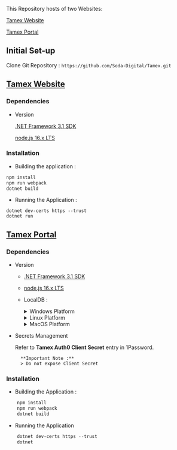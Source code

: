 This Repository hosts of two Websites:

[Tamex Website](https://tamex.com.au)

[Tamex Portal](https://portal.tamex.com.au/)



## Initial Set-up

Clone Git Repository : `https://github.com/Soda-Digital/Tamex.git`


## [Tamex Website](https://tamex.com.au)

### Dependencies

* Version 

	[.NET Framework 3.1 SDK](https://dotnet.microsoft.com/en-us/download/dotnet/3.1)

	[node.js 16.x LTS](https://nodejs.dev/download)

### Installation 

* Building the application :
```PowerShell
npm install
npm run webpack
dotnet build
```
		
* Running the Application :
```
dotnet dev-certs https --trust
dotnet run
```

## [Tamex Portal](https://tamex.com.au)

### Dependencies

* Version
	
	- [.NET Framework 3.1 SDK](https://dotnet.microsoft.com/en-us/download/dotnet/3.1)

	- [node.js 16.x LTS](https://nodejs.dev/download)
		
	- LocalDB :
		
		<details><summary>Windows Platform</summary>
		<p>

		#### Using Visual Studio 

		> Alternatively, you can install LocalDB through the Visual Studio Installer, as part of the Data Storage and Processing workload, the ASP.NET and web development workload, or as an individual component.

		#### [Standalone Install]( https://docs.microsoft.com/en-us/sql/database-engine/configure-windows/sql-server-express-localdb?view=sql-server-ver15#installation-media )

		</p>
		</details>

		<details><Summary>Linux Platform</summary>
		<p>
		You may refer to this [Microsoft article](https://docs.microsoft.com/en-us/sql/linux/sql-server-linux-setup?view=sql-server-ver15#:~:text=1%20Supported%20platforms.%20SQL%20Server%20is%20supported%20on,command%20line.%20%20...%20You%20can...%20More%20) for more information on install SQL Server on Linux Platforms.

		</p></details>

		<details><summary>MacOS Platform</summary>
		<p>
		You may refer to [this article](https://www.quackit.com/sql_server/mac/install_sql_server_on_a_mac.cfm#:~:text=Microsoft%20has%20made%20SQL%20Server%20available%20for%20macOS,on%20a%20Mac%20prior%20to%20SQL%20Server%202017%29.) for steps in installing SQL server for MacOS Platforms. 
		</p>
		</details>

* Secrets Management
	
	Refer to **Tamex Auth0 Client Secret** entry in 1Password.
	
 		**Important Note :**
		> Do not expose Client Secret
		
    	
### Installation

* Building the Application :
```PowerShell
	npm install
	npm run webpack
	dotnet build
```
	
* Running the Application
```PowerShell
	dotnet dev-certs https --trust
	dotnet 
```
